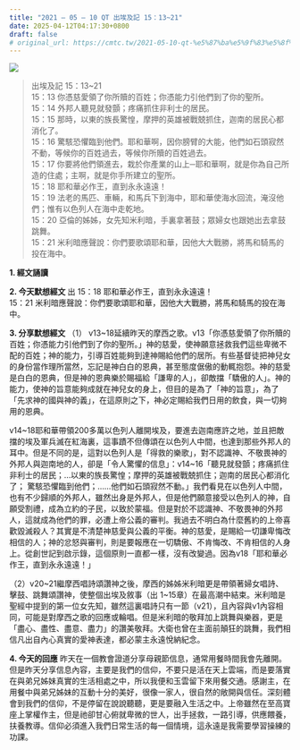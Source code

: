 ```yaml
---
title: "2021 – 05 – 10 QT 出埃及記 15：13~21"
date: 2025-04-12T04:17:30+0800
draft: false
# original_url: https://cmtc.tw/2021-05-10-qt-%e5%87%ba%e5%9f%83%e5%8f%8a%e8%a8%98-15%ef%bc%9a1321
---
```


![](/images/qt.jpg)
> 出埃及記 15：13\~21  
> 15：13 你憑慈愛領了你所贖的百姓；你憑能力引他們到了你的聖所。  
> 15：14 外邦人聽見就發顫；疼痛抓住非利士的居民。  
> 15：15 那時，以東的族長驚惶，摩押的英雄被戰兢抓住，迦南的居民心都消化了。  
> 15：16 驚駭恐懼臨到他們。耶和華啊，因你膀臂的大能，他們如石頭寂然不動，等候你的百姓過去，等候你所贖的百姓過去。  
> 15：17 你要將他們領進去，栽於你產業的山上─耶和華啊，就是你為自己所造的住處；主啊，就是你手所建立的聖所。  
> 15：18 耶和華必作王，直到永永遠遠！  
> 15：19 法老的馬匹、車輛，和馬兵下到海中，耶和華使海水回流，淹沒他們；惟有以色列人在海中走乾地。  
> 15：20 亞倫的姊姊，女先知米利暗，手裏拿著鼓；眾婦女也跟她出去拿鼓跳舞。  
> 15：21 米利暗應聲說：你們要歌頌耶和華，因他大大戰勝，將馬和騎馬的投在海中。

**1. 經文誦讀**

**2.  今天默想經文**
出 15：18 耶和華必作王，直到永永遠遠！  
15：21 米利暗應聲說：你們要歌頌耶和華，因他大大戰勝，將馬和騎馬的投在海中。

**3. 分享默想經文**
（1） v13\~18延續昨天的摩西之歌。v13「你憑慈愛領了你所贖的百姓；你憑能力引他們到了你的聖所。」神的慈愛，使神願意拯救我們這些卑微不配的百姓；神的能力，引導百姓能夠到達神賜給他們的居所。有些基督徒把神兒女的身份當作理所當然，忘記是神白白的恩典，甚至態度倨傲的動輒抱怨。神的慈愛是白白的恩典，但是神的恩典樂於賜福給「謙卑的人」，卻敵擋「驕傲的人」。神的能力，使神的旨意能夠成就在神兒女的身上，但目的是為了「神的旨意」，為了「先求神的國與神的義」，在這原則之下，神必定賜給我們日用的飲食，與一切夠用的恩典。

v14\~18耶和華帶領200多萬以色列人離開埃及，要進去迦南應許之地，並且把敵擋的埃及軍兵滅在紅海裏，這事蹟不但傳頌在以色列人中間，也達到那些外邦人的耳中。但是不同的是，這對以色列人是「得救的樂歌」，對不認識神、不敬畏神的外邦人與迦南地的人，卻是「令人驚懼的信息」：v14\~16「聽見就發顫；疼痛抓住非利士的居民；…以東的族長驚惶；摩押的英雄被戰兢抓住；迦南的居民心都消化了； 驚駭恐懼臨到他們；……他們如石頭寂然不動。」我們看見在以色列人中間，也有不少歸順的外邦人，雖然出身是外邦人，但是他們願意接受以色列人的神，自願受割禮，成為立約的子民，以致於蒙福。但是對於不認識神、不敬畏神的外邦人，這就成為他們的罪，必遭上帝公義的審判。我過去不明白為什麼舊約的上帝喜歡毀滅殺人？其實是不清楚神慈愛與公義的平衡。神的慈愛，是賜給一切謙卑悔改相信的人；神的忿怒與審判，則是要報應在一切驕傲、不肯悔改、不肯相信的人身上。從創世記到啟示錄，這個原則一直都一樣，沒有改變過。因為v18「耶和華必作王，直到永永遠遠！」

（2）v20\~21繼摩西唱詩頌讚神之後，摩西的姊姊米利暗更是帶領著婦女唱詩、擊鼓、跳舞頌讚神，使整個出埃及敘事（出 1\~15章）在最高潮中結束。米利暗是聖經中提到的第一位女先知，雖然這裏唱詩只有一節（v21），且內容與v1內容相同，可能是對摩西之歌的回應或輪唱。但是米利暗的敬拜加上跳舞與樂器，更是「盡心、盡性、盡意、盡力」的讚美敬拜。大衛也曾在主面前顛狂的跳舞，我們相信凡出自內心真實的愛神表達，都必蒙主永遠悅納紀念。

**4. 今天的回應**
昨天在一個教會證道分享母親節信息，通常用餐時間我會先離開。但是昨天分享信息內容，主要是我們的信仰，不要只是活在天上雲端，而是要落實在與弟兄姊妹真實的生活相處之中，所以我便和玉雲留下來用餐交通。感謝主，在用餐中與弟兄姊妹的互動十分的美好，很像一家人，很自然的敞開與信任。深刻體會到我們的信仰，不是停留在說說聽聽，更是要融入生活之中。上帝雖然在至高寶座上掌權作主，但是祂卻甘心俯就卑微的世人，出手拯救，一路引導，供應餵養，扶養教導。信仰必須進入我們日常生活的每一個情境，這永遠是我需要學習操練的功課。
